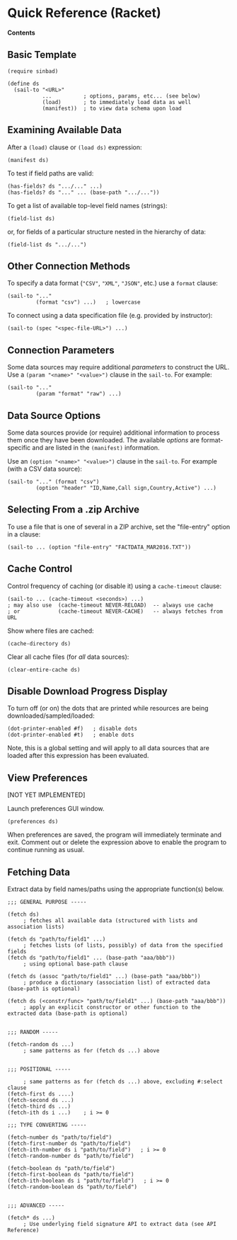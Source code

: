# Quick Reference (Racket)

**Contents**



## Basic Template

````
(require sinbad)

(define ds
  (sail-to "<URL>"
           ...          ; options, params, etc... (see below)
           (load)       ; to immediately load data as well
           (manifest))  ; to view data schema upon load
````

## Examining Available Data

After a `(load)` clause or `(load ds)` expression:

    (manifest ds)

To test if field paths are valid:

    (has-fields? ds ".../..." ...)
    (has-fields? ds "..." ... (base-path ".../..."))
    
To get a list of available top-level field names (strings):

    (field-list ds)

or, for fields of a particular structure nested in the hierarchy of data:

    (field-list ds ".../...")
    

## Other Connection Methods

To specify a data format (`"CSV"`, `"XML"`, `"JSON"`, etc.) use a `format` clause:

    (sail-to "..."
             (format "csv") ...)   ; lowercase

To connect using a data specification file (e.g. provided by instructor):

    (sail-to (spec "<spec-file-URL>") ...)

## Connection Parameters

Some data sources may require additional _parameters_ to construct
the URL. Use a `(param "<name>" "<value>")` clause in the `sail-to`.
For example:

    (sail-to "..."
             (param "format" "raw") ...)

## Data Source Options
Some data sources provide (or require) additional information to
process them once they have been downloaded. The available _options_
are format-specific and are listed in the `(manifest)` information.

Use an `(option "<name>" "<value>")` clause in the `sail-to`.
For example (with a CSV data source):

    (sail-to "..." (format "csv") 
             (option "header" "ID,Name,Call sign,Country,Active") ...)

## Selecting From a .zip Archive
To use a file that is one of several in a ZIP archive, set
the "file-entry" option in a clause:

    (sail-to ... (option "file-entry" "FACTDATA_MAR2016.TXT"))


## Cache Control
Control frequency of caching (or disable it) using a `cache-timeout` clause:

    (sail-to ... (cache-timeout <seconds>) ...)
    ; may also use  (cache-timeout NEVER-RELOAD)  -- always use cache
    ; or            (cache-timeout NEVER-CACHE)   -- always fetches from URL

Show where files are cached:

    (cache-directory ds)
    
Clear all cache files (for *all* data sources):

    (clear-entire-cache ds)

## Disable Download Progress Display
To turn off (or on) the dots that are printed while resources are being downloaded/sampled/loaded:

    (dot-printer-enabled #f)   ; disable dots
    (dot-printer-enabled #t)   ; enable dots

Note, this is a global setting and will apply to all data sources that
are loaded after this expression has been evaluated.


## View Preferences

[NOT YET IMPLEMENTED]

Launch preferences GUI window.

    (preferences ds)
    
When preferences are saved, the program will immediately terminate and exit. Comment out or delete the expression above to enable the program to continue running as usual.



## Fetching Data

Extract data by field names/paths using the appropriate function(s) below.

````
;;; GENERAL PURPOSE -----

(fetch ds)  
     ; fetches all available data (structured with lists and association lists)

(fetch ds "path/to/field1" ...) 
     ; fetches lists (of lists, possibly) of data from the specified fields
(fetch ds "path/to/field1" ... (base-path "aaa/bbb"))  
     ; using optional base-path clause

(fetch ds (assoc "path/to/field1" ...) (base-path "aaa/bbb")) 
     ; produce a dictionary (association list) of extracted data (base-path is optional)

(fetch ds (<constr/func> "path/to/field1" ...) (base-path "aaa/bbb")) 
     ; apply an explicit constructor or other function to the extracted data (base-path is optional)


;;; RANDOM -----

(fetch-random ds ...)   
     ; same patterns as for (fetch ds ...) above


;;; POSITIONAL -----

     ; same patterns as for (fetch ds ...) above, excluding #:select clause
(fetch-first ds ....)   
(fetch-second ds ...)
(fetch-third ds ...)
(fetch-ith ds i ...)    ; i >= 0

;;; TYPE CONVERTING -----

(fetch-number ds "path/to/field")
(fetch-first-number ds "path/to/field")
(fetch-ith-number ds i "path/to/field")   ; i >= 0
(fetch-random-number ds "path/to/field")

(fetch-boolean ds "path/to/field")
(fetch-first-boolean ds "path/to/field")
(fetch-ith-boolean ds i "path/to/field")   ; i >= 0
(fetch-random-boolean ds "path/to/field")


;;; ADVANCED -----

(fetch* ds ...)   
     ; Use underlying field signature API to extract data (see API Reference)
````
